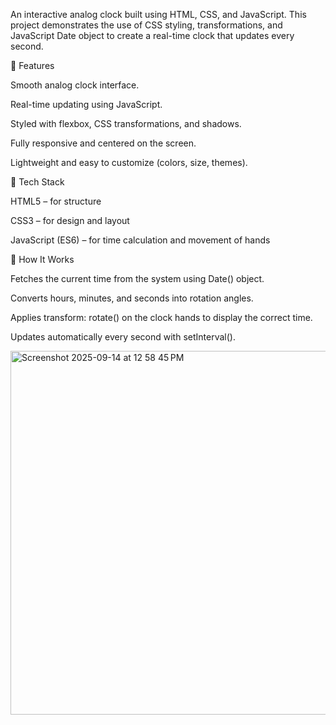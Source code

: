 An interactive analog clock built using HTML, CSS, and JavaScript.
This project demonstrates the use of CSS styling, transformations, and JavaScript Date object to create a real-time clock that updates every second.

🔹 Features

Smooth analog clock interface.

Real-time updating using JavaScript.

Styled with flexbox, CSS transformations, and shadows.

Fully responsive and centered on the screen.

Lightweight and easy to customize (colors, size, themes).

🔹 Tech Stack

HTML5 – for structure

CSS3 – for design and layout

JavaScript (ES6) – for time calculation and movement of hands

🔹 How It Works

Fetches the current time from the system using Date() object.

Converts hours, minutes, and seconds into rotation angles.

Applies transform: rotate() on the clock hands to display the correct time.

Updates automatically every second with setInterval().



<img width="731" height="582" alt="Screenshot 2025-09-14 at 12 58 45 PM" src="https://github.com/user-attachments/assets/d559c998-6004-44e3-ba51-6106e454628a" />
